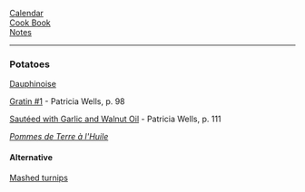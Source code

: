 [Calendar](https://github.com/vmsmith/EDT/blob/master/calendar.md)  
[Cook Book](https://github.com/vmsmith/CookBook/blob/master/README.md)  
[Notes](https://github.com/vmsmith/CookBook/blob/master/notes.md)  

-----  

### Potatoes    

[Dauphinoise](https://github.com/vmsmith/CookBook/blob/master/potatoes_dauphinoise.md)   

[Gratin #1](https://github.com/vmsmith/CookBook/blob/master/potatoes_gratin1.md) - Patricia Wells, p. 98    

[Sautéed with Garlic and Walnut Oil]() - Patricia Wells, p. 111  

[*Pommes de Terre à l'Huile*](https://github.com/vmsmith/CookBook/blob/master/potatoes_pommes_de_terre_huile.md)

#### Alternative  

[Mashed turnips](https://github.com/vmsmith/CookBook/blob/master/veg_turnips_mashed.md)   
